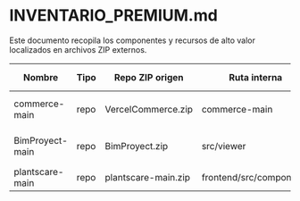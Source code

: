 # INVENTARIO_PREMIUM.md

Este documento recopila los componentes y recursos de alto valor localizados en archivos ZIP externos.

| Nombre          | Tipo | Repo ZIP origen     | Ruta interna            | Tecnología actual | Por qué es valioso           | Dificultad migrar | Carpeta destino | Ideas adicionales |
| --------------- | ---- | ------------------- | ----------------------- | ----------------- | ---------------------------- | ----------------- | --------------- | ----------------- |
| commerce-main   | repo | VercelCommerce.zip  | commerce-main           | -                 | Recurso premium reutilizable | media             | premium/        |                   |
| BimProyect-main | repo | BimProyect.zip      | src/viewer              | Three.js          | Visualizador BIM completo    | media             | premium/3d      | Integrar VR       |
| plantscare-main | repo | plantscare-main.zip | frontend/src/components | Vue.js            | Panel IoT y sensores         | media             | premium/iot     | Refactor a React  |
